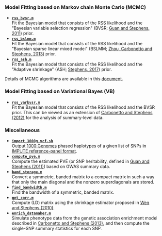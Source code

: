 ### Model Fitting based on Markov chain Monte Carlo (MCMC)

- [**`rss_bvsr.m`**](https://github.com/stephenslab/rss/blob/master/src/rss_bvsr.m) <br> Fit the Bayesian model that consists of the RSS likelihood and the "Bayesian variable selection regression" (BVSR; [Guan and Stephens, 2011](https://projecteuclid.org/euclid.aoas/1318514285)) prior.
- [**`rss_bslmm.m`**](https://github.com/stephenslab/rss/blob/master/src/rss_bslmm.m) <br> Fit the Bayesian model that consists of the RSS likelihood and the "Bayesian sparse linear mixed model" (BSLMM; [Zhou, Carbonetto and Stephens, 2013](http://journals.plos.org/plosgenetics/article?id=10.1371/journal.pgen.1003264)) prior.
- [**`rss_ash.m`**](https://github.com/stephenslab/rss/blob/master/src/rss_ash.m) <br> Fit the Bayesian model that consists of the RSS likelihood and the "Adaptive shrinkage" (ASH; [Stephens, 2017](https://doi.org/10.1093/biostatistics/kxw041)) prior.

Details of MCMC algorithms are available in this [document](http://www.stat.uchicago.edu/~xiangzhu/rss_mcmc.pdf). 

### Model Fitting based on Variational Bayes (VB)

- [**`rss_varbvsr.m`**](https://github.com/stephenslab/rss/blob/master/src_vb/rss_varbvsr.m) <br> Fit the Bayesian model that consists of the RSS likelihood and the BVSR prior. This can be viewed as an extension of [Carbonetto and Stephens (2012)](https://projecteuclid.org/euclid.ba/1339616726) for the analysis of summary-level data.

### Miscellaneous

- [**`import_1000g_vcf.sh`**](https://github.com/stephenslab/rss/blob/master/misc/import_1000g_vcf.sh) <br> Output [1000 Genomes](http://www.internationalgenome.org/data) phased haplotypes of a given list of SNPs in [IMPUTE reference-panel format](https://mathgen.stats.ox.ac.uk/impute/impute_v2.html#input_options). 
- [**`compute_pve.m`**](https://github.com/stephenslab/rss/blob/master/src/compute_pve.m) <br> Compute the estimated PVE (or SNP heritability, defined in [Guan and Stephens (2011)](https://projecteuclid.org/euclid.aoas/1318514285)) based on GWAS summary data.
- [**`band_storage.m`**](https://github.com/stephenslab/rss/blob/master/misc/band_storage.m) <br> Convert a symmetric, banded matrix to a compact matrix in such a way that only the main diagonal and the nonzero superdiagonals are stored.
- [**`find_bandwidth.m`**](https://github.com/stephenslab/rss/blob/master/misc/find_bandwidth.m) <br> Find the bandwidth of a symmetric, banded matrix.
- [**`get_corr.m`**](https://github.com/stephenslab/rss/blob/master/misc/get_corr.m) <br> Compute (LD) matrix using the shrinkage estimator proposed in [Wen and Stephens (2010)](https://www.ncbi.nlm.nih.gov/pubmed/21479081).
- [**`enrich_datamaker.m`**](https://github.com/stephenslab/rss/blob/master/misc/enrich_datamaker.m) <br> Simulate phenotype data from the genetic association enrichment model described in [Carbonetto and Stephens (2013)](http://journals.plos.org/plosgenetics/article?id=10.1371/journal.pgen.1003770), and then compute the single-SNP summary statistics for each SNP. 
